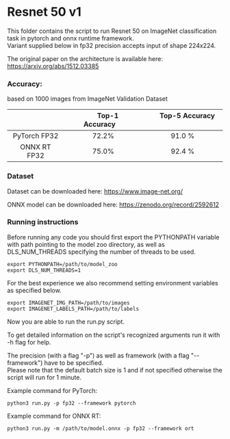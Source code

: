 # Resnet 50 v1


This folder contains the script to run Resnet 50 on ImageNet classification task in pytorch and onnx runtime framework.\
Variant supplied below in fp32 precision accepts input of shape 224x224.

The original paper on the architecture is available here: https://arxiv.org/abs/1512.03385


### Accuracy:

based on 1000 images from ImageNet Validation Dataset

|   | &nbsp;&nbsp;&nbsp;&nbsp; Top-1 Accuracy&nbsp;&nbsp;&nbsp;&nbsp;  |&nbsp;&nbsp;&nbsp;&nbsp; Top-5 Accuracy &nbsp;&nbsp;&nbsp;&nbsp; |
|:---:|:---:|:---:|
| PyTorch FP32  | 72.2%  | 91.0 %  |
| ONNX RT FP32  | 75.0%  | 92.4 %  |



### Dataset

Dataset can be downloaded here: https://www.image-net.org/

ONNX model can be downloaded here: https://zenodo.org/record/2592612


### Running instructions

Before running any code you should first export the PYTHONPATH variable with path pointing to the model zoo directory,
as well as DLS_NUM_THREADS specifying the number of threads to be used.

```
export PYTHONPATH=/path/to/model_zoo
export DLS_NUM_THREADS=1
```

For the best experience we also recommend setting environment variables as specified below.

```
export IMAGENET_IMG_PATH=/path/to/images
export IMAGENET_LABELS_PATH=/path/to/labels
```

Now you are able to run the run.py script. 

To get detailed information on the script's recognized arguments run it with -h flag for help.

The precision (with a flag "-p") as well as framework (with a flag "--framework") have to be specified.\
Please note that the default batch size is 1 and if not specified otherwise the script will run for 1 minute.


Example command for PyTorch: 

```
python3 run.py -p fp32 --framework pytorch
```

Example command for ONNX RT: 

```
python3 run.py -m /path/to/model.onnx -p fp32 --framework ort
```